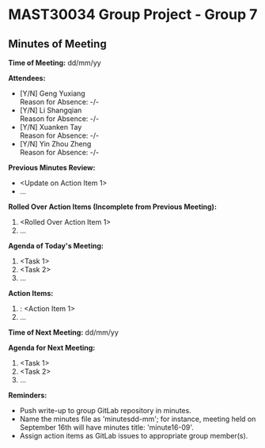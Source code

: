 # MAST30034 Group Project - Group 7
## Minutes of Meeting
**Time of Meeting:** <day of week> dd/mm/yy

**Attendees:**
* [Y/N] Geng Yuxiang      
Reason for Absence: -/-
* [Y/N] Li Shangqian      
Reason for Absence: -/-
* [Y/N] Xuanken Tay       
Reason for Absence: -/-
* [Y/N] Yin Zhou Zheng    
Reason for Absence: -/-

**Previous Minutes Review:**
*  <Update on Action Item 1>
*  ...

**Rolled Over Action Items (Incomplete from Previous Meeting):**
1.  <Rolled Over Action Item 1>
2.  ...

**Agenda of Today's Meeting:**
1. <Task 1>
2. <Task 2>
3. ...

**Action Items:**
1.  <Assignee>: <Action Item 1>
2.  ...

**Time of Next Meeting:** <day of week> dd/mm/yy

**Agenda for Next Meeting:**
1. <Task 1>
2. <Task 2>
3. ...

**Reminders:**
*  Push write-up to group GitLab repository in minutes.
*  Name the minutes file as 'minutesdd-mm'; for instance, meeting held on September 16th will have minutes title: 'minute16-09'.
*  Assign action items as GitLab issues to appropriate group member(s).